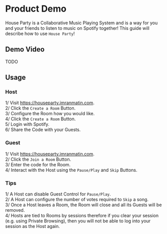 # Product Demo

House Party is a Collaborative Music Playing System and is a way for you and your friends to listen to music on Spotify together! This guide will describe how to use `House Party`!

## Demo Video

TODO

## Usage

### Host

1/ Visit https://houseparty.imranmatin.com. \
2/ Click the `Create a Room` Button. \
3/ Configure the Room how you would like. \
4/ Click the `Create a Room` Button. \
5/ Login with Spotify. \
6/ Share the Code with your Guests.

### Guest

1/ Visit https://houseparty.imranmatin.com. \
2/ Click the `Join a Room` Button. \
3/ Enter the code for the Room. \
4/ Interact with the Host using the `Pause/Play` and `Skip` Buttons.

### Tips

1/ A Host can disable Guest Control for `Pause/Play`. \
2/ A Host can configure the number of votes required to `Skip` a song. \
3/ Once a Host leaves a Room, the Room will close and all its Guests will be removed. \
4/ Hosts are tied to Rooms by sessions therefore if you clear your session (e.g. using Private Browsing), then you will not be able to log into your session as the Host again.
